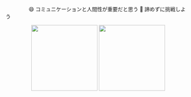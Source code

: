 

<!--
**Samsam-lee/Samsam-lee** is a ✨ _special_ ✨ repository because its `README.md` (this file) appears on your GitHub profile.
- 🔭 I’m currently working on ...
- 🌱 I’m currently learning ...
- 👯 I’m looking to collaborate on ...
- 🤔 I’m looking for help with ...
- 💬 Ask me about ...
- 📫 How to reach me: ...
- 😄 Pronouns: ...
- ⚡ Fun fact: ...
-->

 &nbsp; &nbsp; &nbsp; &nbsp; &nbsp; &nbsp; &nbsp; &nbsp; 😄 コミュニケーションと人間性が重要だと思う 🎯 諦めずに挑戦しよう

<div align=center>

<!-- header -->
<!-- ![header](https://capsule-render.vercel.app/api?type=waving&color=FFBF00&height=100&section=header&text=Lee%20SH&fontSize=60&animation=fadeIn&fontColor=585858) -->

<!-- 조회 수 -->
<!--   [![Hits](https://hits.seeyoufarm.com/api/count/incr/badge.svg?url=https%3A%2F%2Fgithub.com%2FSamsam-lee%2Fhit-counter&count_bg=%233D6BC8&title_bg=%23555555&icon=&icon_color=%23E7E7E7&title=Hits&edge_flat=false)](https://hits.seeyoufarm.com) -->

<!-- 깃허브 스탯 -->
<!--
![Samsam-lee's github stats](https://github-readme-stats.vercel.app/api?username=Samsam-lee&show_icons=true)
-->
<img height="180em" src="https://github-readme-stats-eight-theta.vercel.app/api?username=Samsam-lee&show_icons=true&include_all_commits=true&count_private=true"/>
<img height="180em" src="https://github-readme-stats-eight-theta.vercel.app/api/top-langs/?username=Samsam-lee&layout=compact&langs_count=8"/>


<!-- -->
<!--[![solved.ac tier](http://mazassumnida.wtf/api/generate_badge?boj=Samsam-lee)](https://solved.ac/Samsam-lee)-->

<!-- 뱃지 -->
<!-- [![Facebook Badge](https://img.shields.io/badge/-Facebook-1877f2?style=flat-square&logo=facebook&logoColor=white&link=https://www.facebook.com/devLSH)](https://www.facebook.com/devLSH) -->
<!-- [![Instagram Badge](https://img.shields.io/badge/-Instagram-dd2a7b?style=flat-square&logo=instagram&logoColor=white&link=https://www.instagram.com/lsh_s2/)](https://www.instagram.com/lsh_s2) -->
<!-- [![Gmail Badge](https://img.shields.io/badge/-Gmail-d14836?style=flat-square&logo=Gmail&logoColor=white&link=mailto:seunghyeong27@gmail.com)](mailto:seunghyeong27@gmail.com) -->
<!-- [![Git Hub Badge](http://img.shields.io/badge/-Git%20Hub-black?style=flat-square&logo=github&link=https://github.com/Samsam-lee/)](https://github.com/Samsam-lee/) -->

<!-- <img src="https://img.shields.io/badge/JavaScript-F7DF1E?style=flat-square&logo=JavaScript&logoColor=white"/></a> -->
<!-- <img src="https://img.shields.io/badge/React-3DD9FF?style=flat-quare&logo=react&logoColor=white"/></a> -->
  
<!-- footer -->
<!-- ![header](https://capsule-render.vercel.app/api?type=soft&color=FFBF00&height=10&section=footer&fontSize=80&animation=fadeIn&fontColor=585858) -->
  
</div>
